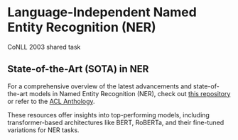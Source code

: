 # Language-Independent Named Entity Recognition (NER)
CoNLL 2003 shared task

## State-of-the-Art (SOTA) in NER

For a comprehensive overview of the latest advancements and state-of-the-art models in Named Entity Recognition (NER), check out [this repository](https://github.com/sebastianruder/NLP-progress/blob/master/english/named_entity_recognition.md) or refer to the [ACL Anthology](https://www.aclweb.org/anthology/).

These resources offer insights into top-performing models, including transformer-based architectures like BERT, RoBERTa, and their fine-tuned variations for NER tasks.

